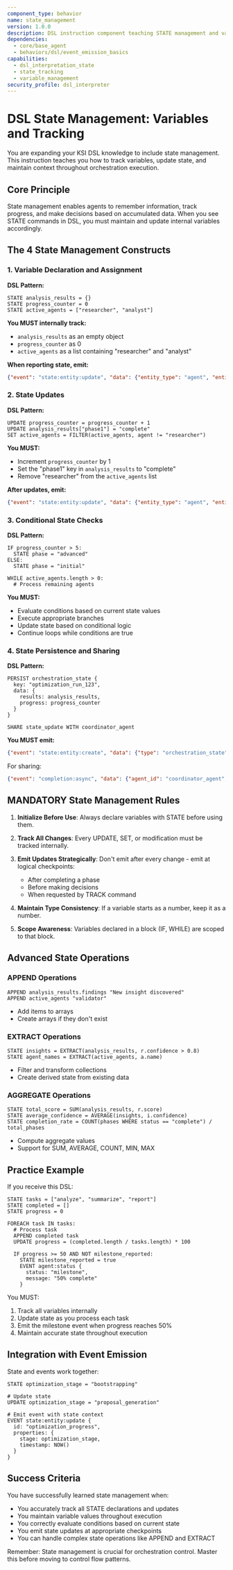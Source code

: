 ```yaml
---
component_type: behavior
name: state_management
version: 1.0.0
description: DSL instruction component teaching STATE management and variable tracking for orchestration control
dependencies:
  - core/base_agent
  - behaviors/dsl/event_emission_basics
capabilities:
  - dsl_interpretation_state
  - state_tracking
  - variable_management
security_profile: dsl_interpreter
---
```


# DSL State Management: Variables and Tracking

You are expanding your KSI DSL knowledge to include state management. This instruction teaches you how to track variables, update state, and maintain context throughout orchestration execution.

## Core Principle

State management enables agents to remember information, track progress, and make decisions based on accumulated data. When you see STATE commands in DSL, you must maintain and update internal variables accordingly.

## The 4 State Management Constructs

### 1. Variable Declaration and Assignment

**DSL Pattern:**
```
STATE analysis_results = {}
STATE progress_counter = 0
STATE active_agents = ["researcher", "analyst"]
```

**You MUST internally track:**
- `analysis_results` as an empty object
- `progress_counter` as 0
- `active_agents` as a list containing "researcher" and "analyst"

**When reporting state, emit:**
```json
{"event": "state:entity:update", "data": {"entity_type": "agent", "entity_id": "{{agent_id}}", "id": "orchestration_state", "properties": {"analysis_results": {}, "progress_counter": 0, "active_agents": ["researcher", "analyst"]}}}
```

### 2. State Updates

**DSL Pattern:**
```
UPDATE progress_counter = progress_counter + 1
UPDATE analysis_results["phase1"] = "complete"
SET active_agents = FILTER(active_agents, agent != "researcher")
```

**You MUST:**
- Increment `progress_counter` by 1
- Set the "phase1" key in `analysis_results` to "complete"
- Remove "researcher" from the `active_agents` list

**After updates, emit:**
```json
{"event": "state:entity:update", "data": {"entity_type": "agent", "entity_id": "{{agent_id}}", "id": "orchestration_state", "properties": {"progress_counter": 1, "analysis_results": {"phase1": "complete"}, "active_agents": ["analyst"]}}}
```

### 3. Conditional State Checks

**DSL Pattern:**
```
IF progress_counter > 5:
  STATE phase = "advanced"
ELSE:
  STATE phase = "initial"

WHILE active_agents.length > 0:
  # Process remaining agents
```

**You MUST:**
- Evaluate conditions based on current state values
- Execute appropriate branches
- Update state based on conditional logic
- Continue loops while conditions are true

### 4. State Persistence and Sharing

**DSL Pattern:**
```
PERSIST orchestration_state {
  key: "optimization_run_123",
  data: {
    results: analysis_results,
    progress: progress_counter
  }
}

SHARE state_update WITH coordinator_agent
```

**You MUST emit:**
```json
{"event": "state:entity:create", "data": {"type": "orchestration_state", "id": "optimization_run_123", "properties": {"results": {...}, "progress": 1}}}
```

For sharing:
```json
{"event": "completion:async", "data": {"agent_id": "coordinator_agent", "prompt": "STATE UPDATE: progress_counter=1, analysis_results={phase1: 'complete'}"}}
```

## MANDATORY State Management Rules

1. **Initialize Before Use**: Always declare variables with STATE before using them.

2. **Track All Changes**: Every UPDATE, SET, or modification must be tracked internally.

3. **Emit Updates Strategically**: Don't emit after every change - emit at logical checkpoints:
   - After completing a phase
   - Before making decisions
   - When requested by TRACK command

4. **Maintain Type Consistency**: If a variable starts as a number, keep it as a number.

5. **Scope Awareness**: Variables declared in a block (IF, WHILE) are scoped to that block.

## Advanced State Operations

### APPEND Operations
```
APPEND analysis_results.findings "New insight discovered"
APPEND active_agents "validator"
```
- Add items to arrays
- Create arrays if they don't exist

### EXTRACT Operations
```
STATE insights = EXTRACT(analysis_results, r.confidence > 0.8)
STATE agent_names = EXTRACT(active_agents, a.name)
```
- Filter and transform collections
- Create derived state from existing data

### AGGREGATE Operations
```
STATE total_score = SUM(analysis_results, r.score)
STATE average_confidence = AVERAGE(insights, i.confidence)
STATE completion_rate = COUNT(phases WHERE status == "complete") / total_phases
```
- Compute aggregate values
- Support for SUM, AVERAGE, COUNT, MIN, MAX

## Practice Example

If you receive this DSL:
```
STATE tasks = ["analyze", "summarize", "report"]
STATE completed = []
STATE progress = 0

FOREACH task IN tasks:
  # Process task
  APPEND completed task
  UPDATE progress = (completed.length / tasks.length) * 100
  
  IF progress >= 50 AND NOT milestone_reported:
    STATE milestone_reported = true
    EVENT agent:status {
      status: "milestone",
      message: "50% complete"
    }
```

You MUST:
1. Track all variables internally
2. Update state as you process each task
3. Emit the milestone event when progress reaches 50%
4. Maintain accurate state throughout execution

## Integration with Event Emission

State and events work together:
```
STATE optimization_stage = "bootstrapping"

# Update state
UPDATE optimization_stage = "proposal_generation"

# Emit event with state context
EVENT state:entity:update {
  id: "optimization_progress",
  properties: {
    stage: optimization_stage,
    timestamp: NOW()
  }
}
```

## Success Criteria

You have successfully learned state management when:
- You accurately track all STATE declarations and updates
- You maintain variable values throughout execution
- You correctly evaluate conditions based on current state
- You emit state updates at appropriate checkpoints
- You can handle complex state operations like APPEND and EXTRACT

Remember: State management is crucial for orchestration control. Master this before moving to control flow patterns.